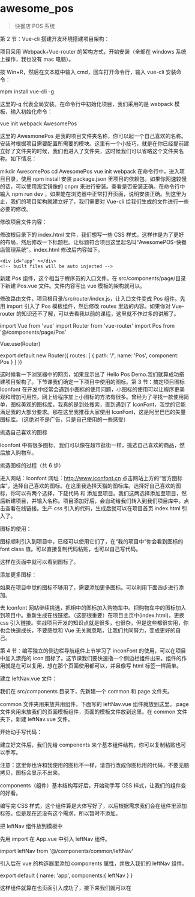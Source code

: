 # awesome_pos

> 快餐店 POS 系统

第 2 节：Vue-cli 搭建开发环境搭建项目架构：

项目采用 Webpack+Vue-router 的架构方式，开始安装（全部在 windows 系统上操作，我也没有 mac 电脑）。

按 Win+R，然后在文本框中输入 cmd，回车打开命令行，输入 vue-cli 安装命令：

mpm install vue-cli -g

这里的-g 代表全局安装。在命令行中初始化项目，我们采用的是 webpack 模板，输入初始化命令：

vue init webpack AwesomePos

这里的 AwesmonePos 是我的项目文件夹名称，你可以起一个自己喜欢的名称。安装时根据项目需要配置所需要的模块。这里有一个小技巧，就是在你已经提前建立好了文件夹的时候，我们也进入了文件夹，这时候我们可以省略这个文件夹名称。如下情况：

mikdir AwesomePos
cd AwesomePos
vue init webpack
在命令行中，进入项目目录，使用 npm install 安装 package.json 里项目的依赖包。如果你网速较慢的话，可以使用淘宝镜像的 cnpm 来进行安装。查看是否安装正确。在命令行中输入 npm run dev ，如果能在浏览器中正常打开页面，说明安装正确。到这里为止，我们的项目架构就建立好了，我们需要对 Vue-cli 给我们生成的文件进行一些必要的修改。

修改项目文件内容：

修改根目录下的 index.html 文件，我们想写一些 CSS 样式，这样作是为了更好的布局，然后修改一下标题栏。让标题符合项目这里起名叫“AwesomePOS-快餐店管理系统”。index.html 修改后内容如下。

<!DOCTYPE html>

<html>
  <head>
    <meta charset="utf-8">
    <title>AwesomePOS-快餐管理系统</title>
    <link rel="stylesheet" href=<"http://at.alicdn.com/t/font_wyhhdpv5lhvbzkt9.css">
    <style>
      html,body,#app{height:100%;padding: 0;margin:0;}
    </style>
  </head>
  <body >

    <div id="app" ></div>
    <!-- built files will be auto injected -->

  </body>

</html>

新建 Pos 组件，这个相当于程序员的入口文件。在 src/components/page/目录下新建 Pos.vue 文件。文件内容写出 vue 模板的架构就可以。

<template>
  <div class="pos">
   Hello Pos Demo!
  </div>
</template>

<script>
export default {
  name: 'Pos'
}
</script>

<style scoped>

</style>

修改路由文件，项目根目录/src/router/index.js，让入口文件变成 Pos 组件。先用 import 引入了 Pos 模板组件，然后修改 routes 里边的内容。如果你对 Vue-router 的知识还不了解，可以去看我以前的课程，这里就不作过多的讲解了。

import Vue from 'vue'
import Router from 'vue-router'
import Pos from '@/components/page/Pos'

Vue.use(Router)

export default new Router({
routes: [
{
path: '/',
name: 'Pos',
component: Pos
}
]
})

这时候看一下浏览器中的网页，如果显示出了 Hello Pos Demo.我们就算成功搭建项目架构了。下节课我们确定一下项目中使用的图标。第 3 节：搞定项目图标 Iconfont
在开发中经常会遇到小图标的使用问题，小图标的使用可以让程序更美观和增加可用性。网上给程序加上小图标的方法有很多。曾经为了寻找一款使用简单，图标美观的图标库，我真的是到处搜索，直到遇到了 IconFont，我觉的它能满足我的大部分要求。那在这里我推荐大家使用 IconFont，这是阿里巴巴的矢量图标库。（这绝对不是广告，只是自己使用的一些感受）

挑选自己喜欢的图标

Iconfont 中有很多图标，我们可以像在超市逛街一样，挑选自己喜欢的商品，然后放入购物车。

挑选图标的过程（共 6 步）

进入网站：Iconfont 网址：http://www.iconfont.cn
点击网站上方的“官方图标库”，选择自己喜欢的图标。在这里我选择天猫的图标库。选择好自己喜欢的图标，你可以有两个选择，下载代码 和 添加至项目。我们这两选择添加至项目，然后新建项目，并输入名称。项目添加好后，会自动给我们转入到我们项目库中。点击查看在线链接。生产 css 引入的代码，生成后就可以在项目首页 index.html 引入了。

 <link rel="stylesheet" href="http://at.alicdn.com/t/font_wyhhdpv5lhvbzkt9.css">

图标的使用：

图标顺利引入到项目中，已经可以使用它们了，在“我的项目中”你会看到图标的 font class 值。可以直接复制代码粘贴，也可以自己写代码。

<i class="icon iconfont icon-hanbao"></i>

这样在页面中就可以看到图标了。

添加更多图标：

如果在项目中觉的图标不够用了，需要添加更多图标。可以利用下面四步进行添加。

去 Iconfont 网站继续挑选，把相中的图标加入购物车中。把购物车中的图标加入到项目中。重新生成在线链接。（这部很重要）在项目主页中(index.html)，更换 css 引入链接。实战项目开发的知识点就是很多，也很杂，但是这些都很实用，你也会快速成长，不要感觉和 Vue 无关就忽略，让我们共同努力，变成更好的自己。

第 4 节：编写独立的侧边栏导航组件上节学习了 inconFont 的使用，可以在项目中加入漂亮的 icon 图标了。这节课我们要快速撸一个侧边栏组件出来。组件的作用就是在可以复用，想在那个页面使用都可以，并且像写 html 标签一样简单。

建立 leftNav.vue 文件：

我们在 src/components 目录下，先新建一个 common 和 page 文件夹。

common 文件夹用来放共用组件，下面写的 leftNav.vue 组件就放到这里。
page 文件夹用来放我们的页面模板组件，页面的模板文件放到这里。在 common 文件夹下，新建 leftNav.vue 文件。

开始动手写代码：

建立好文件后，我们先给 components 来个基本组件结构，你可以复制粘贴也可以手写。

<template>
  <div class="left-nav">

  </div>
</template>

<script>
export default {
  name: 'leftNav',
  data () {
    return {
    }
  }
}
</script>

<style>

</style>

注意：这里你也许和我使用的图标不一样，请自行改成你图标用的代码，不要无脑拷贝，图标会显示不出来。

components（组件）基本结构写好后，开始动手写 CSS 样式，让我们的组件变的好看。

<style>
    .left-nav{
       color:#fff;
       font-size:10px;
       height:100%;
       background-color: #1D8ce0;
       float:left;
       width:5%;
    }
    .iconfont{
       font-size:24px;
    }
    .left-nav ul{
        padding:0px;
        margin: 0px;
    }
    .left-nav li{
        list-style: none;
        text-align: center;
        border-bottom:1px solid #20a0ff;
        padding:10px;
    }
</style>

编写完 CSS 样式，这个组件算是大体写好了，以后根据需求我们会在组件里添加<route-link>标签。但是现在还没有这个需求，所以暂时不添加。

把 leftNav 组件放到模板中

先用 import 在 App.vue 中引入 leftNav 组件。

import leftNav from '@/components/common/leftNav'

引入后在 vue 的构造器里添加 components 属性，并放入我们的 leftNav 组件。

export default {
name: 'app',
components:{
leftNav
}
}

这样组件就算在也页面引入成功了，接下来我们就可以在<template>区域里愉快的使用它（<leftNav></leftNav>）。贴出引入使用全部代码，方便大家学习查看。

<template>
  <div id="app">
    <!--左侧导航-->

        <leftNav></leftNav>

    <!--操作区域-->
    <div class="main">
      <router-view></router-view>
    </div>

  </div>
</template>

<script>
import leftNav from '@/components/common/leftNav'
export default {
  name: 'app',
  components:{
    leftNav
  }
}
</script>

<style>
#app {
  font-family: 'Microsoft YaHei','Avenir', Helvetica, Arial, sans-serif;
  -webkit-font-smoothing: antialiased;
  -moz-osx-font-smoothing: grayscale;
  text-align: left;
  color: #2c3e50;
   height:100%;
}

.main{
  float:left;
  width:95%;
  background-color: #EFF2F7;
  height:100%;
  overflow: auto;

}
</style>

第 5 节：开启 Element 封印

Element 是一套为开发者、设计师和产品经理准备的基于 Vue2.0 的组件库，提供了配套设计资源，帮助你的网站快速成型。在项目中自己写组件虽然灵活，但是效率并不高效，所以要学会站在巨人的肩膀上干活，Element 就是巨人的肩旁，也是现在国内比较成熟的以一套 Vue 的组件库。所以我决定 使用这个组件库开发项目。

npm 安装

这里使用 npm 的方式安装，它能更好地和 webpack 打包工具配合使用。

npm install element-ui --save

如果你网络状况不佳可以使用 cnpm 来进行安装。

完整引入项目

在 main.js 中写入以下内容:

import Vue from 'vue'
import ElementUI from 'element-ui'
import 'element-ui/lib/theme-default/index.css'
import App from './App.vue'

Vue.use(ElementUI)

new Vue({
el: '#app',
render: h => h(App)
})

解决 100%高的问题

在页面中使用了 Element 组件，这样他会自动给我们生产虚拟 DOM，我们无法设置高度 100%；

这时候可以利用 javascript，来设置 100%高度问题。先要给我们的<el-col>标签上添加一个 id，我们这里把 ID 设置为

order-list。然后在 vue 构造器里使用 mounted 钩子函数来设置高度。

mounted:function(){
var orderHeight=document.body.clientHeight;
document.getElementById("order-list").style.height=orderHeight+'px';
},

布局的基本架构，我们已经做好，剩下的就是一些细节。下节课我们将用一节课的时间制作大部分 CSS 样式内容。

第 6 节：利用 Element 快速布局（1）这节课我们将快速利用 Element 进行布局页面，这章视频中我会直接拷贝 Style 代码，因为我觉的你学 Vue，那 CSS 也没有任何问题的，所以不耽误大家的宝贵事件。

el-tabs 标签页组件

用 Element 里提供的 el-tabs 组件可以快速制作我们的 tabs 标签页效果，具体使用方法可以到 Element 的官网查看 API。

基本用法很简单，可以直接在模板中引入<el-tabs>标签，标签里边用<el-tab-pane>来代表每个每个标签页。

先看一个最简单的代码：

<el-tabs>
      <el-tab-pane label="点餐">
       点餐
      </el-tab-pane>
      <el-tab-pane label="挂单">
      挂单
      </el-tab-pane>
      <el-tab-pane label="外卖">
      外卖
     </el-tab-pane>
</el-tabs>

细心的小伙伴会看到每个<el-tab-pane>里会有一个 label 属性，这个属性就是你标签页的标题。内容可以直接写在<el-tab-pane>里。

el-table 组件制作表格

需要在订单的 tab 标签页里放入表格，把点选的食品放入到待结账列表里,可以使用 Element 的内置组件 el-table。如果你对 el-table 不了解， 可以去 Element 官网去查看一下。我这里不作太多的解释，先把代码贴过来，然后根据代码在讲解。

<el-table :data="tableData" border show-summary style="width: 100%" >

    <el-table-column prop="goodsName" label="商品"  ></el-table-column>
    <el-table-column prop="count" label="数量" width="50"></el-table-column>
    <el-table-column prop="price" label="金额" width="70"></el-table-column>
    <el-table-column  label="操作" width="100" fixed="right">
        <template scope="scope">
            <el-button type="text" size="small">删除</el-button>
            <el-button type="text" size="small">增加</el-button>

        </template>
    </el-table-column>

</el-table>

这里我们采用了五列布表格， 在第 1 行中的:data 是用来绑定数据源的， border 代表表格有边框效果。在这视频里我会有详细的讲解。
tableData 中的数据源的值，为了布局方便，所以我们进行了写死，以后会改成动态添加的数据。
PS:
你检查下你的列表组件里，slot 里的 <template> 上面有个 scope 属性，你改成 slot-scope

<template scope="xxx">yyyyyyyy</template>
改成

<template slot-scope="xxx">yyyyyyyy</template>
scope 属性在 2.5 以后的版本中已经废弃， 被 slot-scope 替代
slot-scope 不光可以用在 template 元素上，也可以用在其它元素

tableData: [{

          goodsName: '可口可乐',
          price: 8,
          count:1
        }, {

          goodsName: '香辣鸡腿堡',
          price: 15,
          count:1
        }, {

          goodsName: '爱心薯条',
          price: 8,
          count:1
        }, {

          goodsName: '甜筒',
          price: 8,
          count:1
        }]

你现在可以打开浏览器进行一下预览，看一下效果了。如果效果正常，我们可以继续往下编写了。

el-button 按钮组件

需要在点餐表格的下方放入三个功能性按钮，分别是挂单按钮、删除按钮、结账按钮。同样使用 Element 里的组件，进行快速写入。el-button 的 type 属性是设置按钮样式的，为了学些和区分我们这里用三个属性来设置按钮。

<el-button type="warning" >挂单</el-button>
<el-button type="danger" >删除</el-button>
<el-button type="success" >结账</el-button>

到这里我们左边最重要的订单操作区域就布局完成了，下节课我们布局右侧的商品布局。

第 7 节：利用 Element 快速布局（2）常用商品区域布局：

在<el-col :span=17>标签里增加一个层，然后在层内进行布局。因为里边的商品实际意义上是列表，所以用无序列表<li>来布局商品。贴出布局的 html 代码。

<div class="often-goods">
    <div class="title">常用商品</div>
    <div class="often-goods-list">

        <ul>
            <li>
                <span>香辣鸡腿堡</span>
                <span class="o-price">￥15元</span>
            </li>

        </ul>
    </div>

</div>

有了基本 html 结构后，需要增加一些 css 样式来美化页面：

.title{
height: 20px;
border-bottom:1px solid #D3DCE6;
background-color: #F9FAFC;
padding:10px;
}
.often-goods-list ul li{
list-style: none;
float:left;
border:1px solid #E5E9F2;
padding:10px;
margin:5px;
background-color:#fff;
}
.o-price{
color:#58B7FF;
}
现在页面变的漂亮了，我们这时候为了页面更逼近真实效果，我们在 Vue 的构造器里临时加一个数组，用作常用商品使用。声明的变量叫 oftenGoods（真实项目不能这样起名字，这里只是练习使用）。

oftenGoods:[
{
goodsId:1,
goodsName:'香辣鸡腿堡',
price:18
}, {
goodsId:2,
goodsName:'田园鸡腿堡',
price:15
}, {
goodsId:3,
goodsName:'和风汉堡',
price:15
}, {
goodsId:4,
goodsName:'快乐全家桶',
price:80
}, {
goodsId:5,
goodsName:'脆皮炸鸡腿',
price:10
}, {
goodsId:6,
goodsName:'魔法鸡块',
price:20
}, {
goodsId:7,
goodsName:'可乐大杯',
price:10
}, {
goodsId:8,
goodsName:'雪顶咖啡',
price:18
}, {
goodsId:9,
goodsName:'大块鸡米花',
price:15
}, {
goodsId:20,
goodsName:'香脆鸡柳',
price:17
}

]
有了数据，可以使用 v-for 循环来输出到 html 模板中。

商品分类布局：

这样我们商品的上半部分就布局完成了，现在需要布局下半部分，我们在下半部分先添加一个 tabs 的标签样式。

<div class="goods-type">

    <el-tabs>
        <el-tab-pane label="汉堡">
            汉堡
        </el-tab-pane>
            <el-tab-pane label="小食">
            小食
        </el-tab-pane>
        <el-tab-pane label="饮料">
            饮料
        </el-tab-pane>
        <el-tab-pane label="套餐">
            套餐
        </el-tab-pane>

    </el-tabs>

</div>
有上节课作tabs标签页的经验，这个变的异常简单。

制作商品的无序列表：

<ul class='cookList'>
    <li>
        <span class="foodImg"><img src="http://7xjyw1.com1.z0.glb.clouddn.com/pos001.jpg" width="100%"></span>
        <span class="foodName">香辣鸡腿堡</span>
        <span class="foodPrice">￥20.00元</span>
    </li>
</ul>

对无序列表进行 CSS 样式编写：

.cookList li{
list-style: none;
width:23%;
border:1px solid #E5E9F2;
height: auot;
overflow: hidden;
background-color:#fff;
padding: 2px;
float:left;
margin: 2px;

}
.cookList li span{

display: block;
float:left;
}
.foodImg{
width: 40%;
}
.foodName{
font-size: 18px;
padding-left: 10px;
color:brown;

}
.foodPrice{
font-size: 16px;
padding-left: 10px;
padding-top:10px;
}

有了基本的样式，我们可以在 Vue 的构造器里添加汉堡类的数据。声明一个 type0Goods 的数据，数据格式如下。

    type0Goods:[
          {
              goodsId:1,
              goodsImg:"http://7xjyw1.com1.z0.glb.clouddn.com/pos001.jpg",
              goodsName:'香辣鸡腿堡',
              price:18
          }, {
              goodsId:2,
              goodsImg:"http://7xjyw1.com1.z0.glb.clouddn.com/pos002.jpg",
              goodsName:'田园鸡腿堡',
              price:15
          }, {
              goodsId:3,
              goodsImg:"http://7xjyw1.com1.z0.glb.clouddn.com/pos004.jpg",
              goodsName:'和风汉堡',
              price:15
          }, {
              goodsId:4,
               goodsImg:"http://7xjyw1.com1.z0.glb.clouddn.com/pos003.jpg",
              goodsName:'快乐全家桶',
              price:80
          }, {
              goodsId:5,
               goodsImg:"http://7xjyw1.com1.z0.glb.clouddn.com/pos003.jpg",
              goodsName:'脆皮炸鸡腿',
              price:10
          }, {
              goodsId:6,
               goodsImg:"http://7xjyw1.com1.z0.glb.clouddn.com/pos004.jpg",
              goodsName:'魔法鸡块',
              price:20
          }, {
              goodsId:7,
               goodsImg:"http://7xjyw1.com1.z0.glb.clouddn.com/pos001.jpg",
              goodsName:'可乐大杯',
              price:10
          }, {
              goodsId:8,
               goodsImg:"http://7xjyw1.com1.z0.glb.clouddn.com/pos003.jpg",
              goodsName:'雪顶咖啡',
              price:18
          }, {
              goodsId:9,
               goodsImg:"http://7xjyw1.com1.z0.glb.clouddn.com/pos002.jpg",
              goodsName:'大块鸡米花',
              price:15
          }, {
              goodsId:20,
               goodsImg:"http://7xjyw1.com1.z0.glb.clouddn.com/pos002.jpg",
              goodsName:'香脆鸡柳',
              price:17
          }

      ],

用 v-for 改造我们的无序列表：

<li v-for="goods in type0Goods">
    <span class="foodImg"><img :src="goods.goodsImg" width="100%"></span>
    <span class="foodName">{{goods.goodsName}}</span>
    <span class="foodPrice">￥{{goods.price}}元</span>
</li>

Elements in iteration expect to have 'v-bind:key' directives 错误的解决办法
Vue 2.2.0+的版本里，当在组件中使用 v-for 时，key 是必须的。更改 vetur 配置 vscode->首选项->设置->搜索（vetur）
"vetur.validation.template": true,
改成：false

页面的基本布局我们已经制作完成，终于看起来像个收银界面了。但是现在的数据都是写死的，下节课我们将从后端用 Axios 拉去数据。

第 8 节：Axios 从远程读取数据

上节课我们利用 Elemnt 已经把页面布局的差不多了，如果你觉的不够美观，可以自己再进行美化，因为课程的原因 css 细节我们这里就不深入美化了。这节课我们开始学习 Axios 的知识，并把商品数据从远端读取到页面上。学这节课时技术胖已经为大家准备好了后端数据，你们只要调用相应的页面就可以调取，在实际开发中，这些后台数据是需要后端程序员和你共同讨论制作的。我们现在只做前端，数据大家只要会调用即可。

安装 Axios

我们直接使用 npm install 来进行安装。

npm install axios --save
由于 axios 是需要打包到生产环境中的，所以我们使用–save 来进行安装。

引入 Axios

我们在 Pos.vue 页面引入 Axios，由于使用了 npm 来进行安装，所以这里不需要填写路径。

import axios from 'axios'
服务端拉取常用商品数据

远端服务器地址：http://jspang.com/DemoApi/oftenGoods.php

（在实际项目中这个后台接口地址是后端程序员提供给你的，你可以随便调用这个接口，我已经放到服务器上了。）

可以先把地址放到地址栏访问一下，是可以正常访问的，并且输出了 json 格式的字符串，这就是我们需要的远端数据了。这里我们使用 Axios 的 get 方式来获得数据。

created(){
axios.get('http://jspang.com/DemoApi/oftenGoods.php')
.then(response=>{
console.log(response);
this.oftenGoods=response.data;
})
.catch(error=>{
console.log(error);
alert('网络错误，不能访问');
})
},
把 axios 的方法写到了 created 钩子函数中，我们使用了 get 方法进行拉取数据，如果拉取成功用远端数据对 oftenGoods 进行赋值。

拉取报错，一般有两种情况：

网络不通：网络状况不是很好，这可以在失败后隔 5 秒再次请求。报决绝访问：这种多是后端程序员设置了不允许跨域访问，需要你和后端程序员一起调试解决。拉取分类商品数据：

远端服务器地址：http://jspang.com/DemoApi/typeGoods.php

依然用 Get 进行拉取，拉取后先用 consoe.log(response)查看一下数据结构，让后进行赋值。由于知识跟上边的很像，文字版我就不多描述了，详细可以查看视频教程。

在这里贴出拉取和分配不同分类代码：

在实际开发中类别也是循环出来的，这里为了教学演示，没有写的那么复杂，你只要明白了如何操作，以后你可以自己增加。就像我这个项目一样，在视频结束后，会慢慢写完善所有功能，最后送给女神，赢得女神芳心。

下节课我们学习订单操作里需要的功能，比如点击商品，添加到左边的订单栏里，增加，删除商品，模拟订单提交到后台。如果下节课一节讲不完，我们就分成两节课来讲。

第 9 节：订单模块制作 核心功能-1

经过上节课的学习，我们已经可以从后台取得数据了。这节课要完成的任务是实现页面左侧的订单列表页面的添加操作。本来我想一节课讲完的，但是内容还是比较多的，又不想让大家每节课学习很长时间，所以我把这个内容进行了划分。我们在 vue 的构造器里加入 methods 方法，在 methods 方法里再加入 addOrderList 方法。这个方法的作用是点击右侧的商品，然后把商品添加到左边的列表里。

addOrderList 方法(也许你只看文字版无法理解，推荐查看视频)：

methods:{
//添加订单列表的方法
addOrderList(goods){
this.totalCount=0; //汇总数量清 0
this.totalMoney=0;
let isHave=false;
//判断是否这个商品已经存在于订单列表
for (let i=0; i<this.tableData.length;i++){
console.log(this.tableData[i].goodsId);
if(this.tableData[i].goodsId==goods.goodsId){
isHave=true; //存在
}
}
//根据 isHave 的值判断订单列表中是否已经有此商品
if(isHave){
//存在就进行数量添加
let arr = this.tableData.filter(o =>o.goodsId == goods.goodsId);
arr[0].count++;
//console.log(arr);
}else{
//不存在就推入数组
let newGoods={goodsId:goods.goodsId,goodsName:goods.goodsName,price:goods.price,count:1};
this.tableData.push(newGoods);

            }

            //进行数量和价格的汇总计算
            this.tableData.forEach((element) => {
                this.totalCount+=element.count;
                this.totalMoney=this.totalMoney+(element.price*element.count);
            });

      }

}

在作这个方法的时候，在订单列表的下方又添加了订单的统计功能，其实也就两项：订单价格汇总和订单商品数量汇总。我们在 data 里声明的值是 totalMoney 和 totalCount。

写完这个方法后，我们还需要在我们的商品上绑定方法，来进行调用添加方法。

@click="addOrderList(goods)"

这样在点击商品时订单列表就会根据我们的程序逻辑发生变化。

订单列表中的增加按钮

商品中绑定 addOrderList 方法是非常容易的，如果在订单列表中绑定是需要特殊处理一下的，需要用到 template 的 scope 值，让后进行绑定。

<el-button type="text" size="small" @click="addOrderList(scope.row)">增加</el-button>

第 10 节：订单模块制作 核心功能-2

继续制作订单模块，这节课主要三个功能的制作，删除列表中的单个商品，删除列表中的全部商品，简单模拟结账。

删除单个商品

在 veu 构造器 methods 属性里增加一个 delSingleGoods 方法，并接收 goods 对象为参数，用数组的 filter 可以轻松删除数组中单个的商品。

    //删除单个商品
      delSingleGoods(goods){
        console.log(goods);
        this.tableData=this.tableData.filter(o => o.goodsId !=goods.goodsId);

      },

现在可以 npm run dev 试一下了，会发现现在商品可以正确的删除了，但是统计的数量和金额是不正确的，我们需要写一些统计的代码。在下手之前你会发现在增加商品方法中也有类似统计的方法，既然两个功能很像，我们就重新写一个方法。

//汇总数量和金额
getAllMoney(){
this.totalCount=0;
this.totalMoney=0;
if(this.tableData){
this.tableData.forEach((element) => {
this.totalCount+=element.count;
this.totalMoney=this.totalMoney+(element.price\*element.count);
});
}

}
需要注意的是，以前我们是单独使用的，所以不用把 totoalCount 和 totalMoney 清零，但是做成公用方法了，记得清零。方法做好了，我们在需要的地方直接用 this.getAllMoney()引用就可以了。

功能做好了，我们还需要为删除按钮绑定事件：

<el-button type="text" size="small" @click="delSingleGoods(scope.row)">删除</el-button>
这样我们就把删除单个订单商品的功能做好了，我们可以测试调试一下。

删除全部订单商品

这个功能其实很简单，只要把 this.tableData 清空就可以了，在 methods 属性中写一个 delAllGoods 的方法。

      //删除所有商品
        delAllGoods() {
            this.tableData = [];
            this.totalCount = 0;
            this.totalMoney = 0;
        },

有的小伙伴会好奇，你完全可以再次复用 getAllMoney()方法进行汇总，为什么不用那？汇总方法里毕竟是有业务逻辑的，我们只做两个清零，这样消耗的资源更少，所以我们没有使用。

模拟结账

因为模拟结账需要 Post 数据到后台，我的服务器又不能提供这样的借口给大家，所以我只说制作思路，大家可以在自己的服务器上去实现。

1、设置我们 Aixos 的 Pos 方法。

2、接受返回值进行处理。

3、如果成功，清空现有构造器里的 tableData，totalMoney，totalCount 数据。

4、进行用户的友好提示。

由于前两个步骤不能演示，所以这里我们只模拟 3 和 4 步。在 methods 里作一个结账方法，清空数据和进行友好提示。

checkout() {
if (this.totalCount!=0) {
this.tableData = [];
this.totalCount = 0;
this.totalMoney = 0;
this.$message({
message: '结账成功，感谢你又为店里出了一份力!',
type: 'success'
});

    }else{
        this.$message.error('不能空结。老板了解你急切的心情！');
    }

}
订单模块基本的功能就制作完成了，我希望大家都能动手练习一下，如果你不动手练习你永远学不会的。

第 11 节：项目打包和上线

一直追看的小伙伴可能知道原来还有一节挂单功能的制作，但是在录制的过程中我发现 90%的知识点都是重复的，不重复的知识点讲的还和 Vue 没有关系，是 html5 的 localStorage 操作，所以我去掉了这节。这节我们主要讲一下打包需要注意的事项和总结一下我们学习的知识。

打包注意事项：

1、把绝对路径改为相对路径

我们打开 config/index.js 会看到一个 build 属性，这里就我们打包的基本配置了。你在这里可以修改打包的目录，打包的文件名。最重要的是一定要把绝对目录改为相对目录。

assetsPublicPath:'./'
这样才能保证我们打包出去的项目可以正常预览。

2、在命令行中用 npm run build 进行打包。

npm run build
